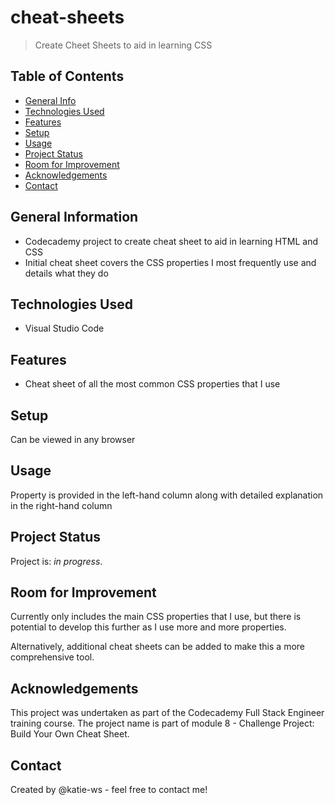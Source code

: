 # cheat-sheets
> Create Cheet Sheets to aid in learning CSS

## Table of Contents
* [General Info](#general-information)
* [Technologies Used](#technologies-used)
* [Features](#features)
* [Setup](#setup)
* [Usage](#usage)
* [Project Status](#project-status)
* [Room for Improvement](#room-for-improvement)
* [Acknowledgements](#acknowledgements)
* [Contact](#contact)

## General Information
- Codecademy project to create cheat sheet to aid in learning HTML and CSS
- Initial cheat sheet covers the CSS properties I most frequently use and details what they do 

## Technologies Used
- Visual Studio Code

## Features
- Cheat sheet of all the most common CSS properties that I use

## Setup
Can be viewed in any browser

## Usage
Property is provided in the left-hand column along with detailed explanation in the right-hand column

## Project Status
Project is: _in progress_. 

## Room for Improvement
Currently only includes the main CSS properties that I use, but there is potential to develop this further as I use more and more properties.

Alternatively, additional cheat sheets can be added to make this a more comprehensive tool.

## Acknowledgements
This project was undertaken as part of the Codecademy Full Stack Engineer training course. The project name is part of module 8 - Challenge Project: Build Your Own Cheat Sheet.

## Contact
Created by @katie-ws - feel free to contact me!
